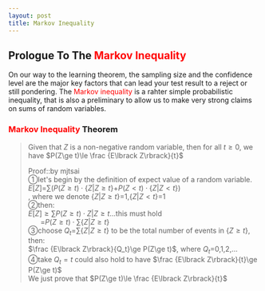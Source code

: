 ```yaml
---
layout: post
title: Markov Inequality
---
```


## Prologue To The <font color="Red">Markov Inequality</font>
<p class="message">
On our way to the learning theorem, the sampling size and the confidence level are the major key factors that can lead your test result to a reject or still pondering.  
The <font color="Red">Markov inequality</font> is a rahter simple probabilistic inequality, that is also a preliminary to allow us to make very strong claims on sums of random variables.   
</p>

### <font color="Red">Markov Inequality</font> Theorem
>Given that $Z$ is a non-negative random variable, then for all $t\ge 0$, we have $P(Z\ge t)\le \frac {E\lbrack Z\rbrack}{t}$  
>
>Proof::by mjtsai  
>&#10112;let's begin by the definition of expect value of a random variable.  
>$E\lbrack Z\rbrack$=$\sum(P(Z\ge t)\cdot\{Z|Z\ge t\}$+$P(Z<t)\cdot\{Z|Z<t\})$  
>, where we denote $\{Z|Z\ge t\}$=$1$,$\{Z|Z<t\}$=$1$  
>&#10113;then:  
>$E\lbrack Z\rbrack\ge\sum P(Z\ge t)\cdot{Z|Z\ge t}$...this must hold  
>$\;\;\;\;\;\;\;$=$P(Z\ge t)\cdot\sum \{Z|Z\ge t\}$  
>&#10114;choose $Q_t$=$\sum \{Z|Z\ge t\}$ to be the total number of events in $\{Z\ge t\}$, then:  
>$\frac {E\lbrack Z\rbrack}{Q_t}\ge P(Z\ge t)$, where $Q_t$=$0$,$1$,$2$,...  
>&#10115;take $Q_t=t$ could also hold to have 
>$\frac {E\lbrack Z\rbrack}{t}\ge P(Z\ge t)$  
>We just prove that $P(Z\ge t)\le \frac {E\lbrack Z\rbrack}{t}$  

<!-- Γ -->
<!-- \frac{\Gamma(k + n)}{\Gamma(n)} \frac{1}{r^k}  -->
<!-- \mbox{\large$\vert$}\nolimits_0^\infty -->
<!-- \vert_0^\infty -->
<!-- &prime; ′ -->
<!-- &Prime; ″ -->
<!-- \overline{X_n} -->
<!-- \frac{{\overline {X_n}}-\mu}{S/\sqrt n} -->
<!-- \lim_{t\rightarrow\infty} -->
<!-- \begin{array}{l}f'(x)\\f''(x)\\f'''(x)\\f''''(x)\end{array} -->

<!-- Notes -->
<!-- <font color="OrangeRed">items, verb, to make it the focus</font> -->
<!-- <font color="Red">KKT</font> -->
<!-- <font color="Red">SMO heuristics</font> -->
<!-- <font color="Red">F</font> distribution -->
<!-- <font color="Red">t</font> distribution -->
<!-- <font color="DeepSkyBlue">suggested item, soft item</font> -->
<!-- <font color="RoyalBlue">old alpha</font> -->
<!-- <font color="Green">new alpha</font> -->

<!-- <font color="DeepPink">positive conclusion, finding</font> -->
<!-- <font color="RosyBrown">negative conclusion, finding</font> -->

<!-- <font color="#00ADAD">policy</font> -->
<!-- <font color="#6100A8">full observable</font> -->
<!-- <font color="#FFAC12">partial observable</font> -->
<!-- <font color="#EB00EB">stochastic</font> -->
<!-- <font color="#8400E6">state transition</font> -->
<!-- <font color="#D600D6">discount factor gamma $\gamma$</font> -->
<!-- <font color="#D600D6">$V(S)$</font> -->
<!-- <font color="#9300FF">immediate reward R(S)</font> -->